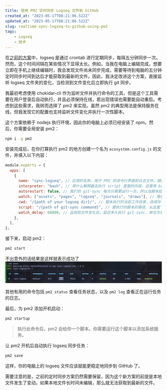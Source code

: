 ```yaml
---
title: 使用 PM2 实时同步 Logseq 文件到 GitHub
created_at: "2023-05-17T08:21:06.522Z"
updated_at: "2023-05-17T08:21:06.522Z"
slug: realtime-sync-logseq-to-github-using-pm2
tags:
    - Logseq
    - 技术
---
```


在[之前的方案](https://blog.tomyail.com/how-to-sync-logseq-notes-between-icloud-and-github/)中，logseq 是通过 crontab 进行定期同步，每隔五分钟同步一次。然而，这个时间间隔在某些情况下显得太长。例如，当我在电脑上编辑完成，想要立即在手机上继续编辑时，我会发现文件尚未同步完成，需要等待到电脑的五分钟定时同步时间到达后才能获取到最新的文件。因此，我决定改进这个方案，直接监听 logseq 文件夹的变化，当检测到文件变化后立即执行 git 同步。

我最初考虑使用 chokidar-cli 作为监听文件并执行命令的工具，但是这个工具需要在用户登录后自动执行，并且必须保持在线，若出现错误也需要能自动重启。考虑到这些需求，我转而选择了 pm2 来实现。虽然 pm2 的典型用法是保持服务在线，但我发现它的配置也支持监听文件变化并执行一次性脚本。

这个方案依赖于 nodejs 执行环境，因此你的电脑上必须已经安装了 npm。然后，你需要全局安装 pm2：

```bash
npm i -g pm2
```

安装完成后，在你打算执行 pm2 的地方创建一个名为 `ecosystem.config.js` 的文件，并填入以下内容：

```javascript
module.exports = {
  apps: [
    {
      name: "sync-logseq", // 应用的名称，用于 PM2 的命令行界面和日志文件，随便起
      interpreter: "bash", // 用什么解释器去执行 script 里面的内容，这里用 bash
      autorestart: false, // 我们的 git-sync 每次只需要运行一次，所以当脚本结束时，不需要自动重启
      watch: ["assets", "pages", "logseq", "journals", "draws"], // 需要监视的文件或目录的列表，这些文件夹下面的任何文件变化，都会触发一次 git-sync
      cwd: "/{path of your logseq dir}/", // 脚本执行的当前工作目录，改成你 logseq 的根目录
      script: "/{path of git-sync command}", // 要执行的脚本的路径，从这里下载 https://github.com/kubernetes/git-sync 后改成你自己本地目录
      watch_delay: 60000, // 监视到文件变化后，延迟多久执行 git-sync，单位为毫秒。这里设置为 60000，即 60 秒，也就是说，如果 60 秒内，有多个文件变化，只会触发一次 git-sync
    },
  ],
};
```

接下来，启动 pm2：

```bash
pm2 start
```

不出意外的话结果是这样就表示成功了
![image.png](./image_1684310771092_0.png)

其他有用的命令包括 `pm2 status` 查看任务状态，以及 `pm2 log` 查看正在运行任务的日志。

最后，为 pm2 添加开机启动：

```bash
pm2 startup
```

> 执行此命令后，pm2 会给你一个脚本。你需要运行这个脚本以添加系统服务。

让 pm2 开机后自动执行 logseq 同步任务：

```bash
pm2 save
```

这样，你的电脑上的 logseq 文件应该就能更稳定地同步到 GitHub 了。

需要注意的是，之前的定时同步方案仍然需要保留，因为这个新方案的前提是本地文件发生了变动。如果本地文件长时间未编辑，那么就无法获取到最新的文件。
